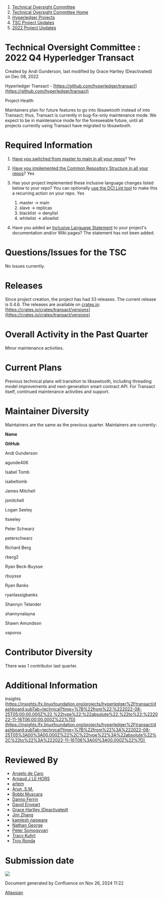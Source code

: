 1. [Technical Oversight Committee](index.html)
2. [Technical Oversight Committee Home](Technical-Oversight-Committee-Home_21430274.html)
3. [Hyperledger Projects](Hyperledger-Projects_21447704.html)
4. [TSC Project Updates](TSC-Project-Updates_21430854.html)
5. [2022 Project Updates](2022-Project-Updates_21443095.html)

# Technical Oversight Committee : 2022 Q4 Hyperledger Transact

Created by Andi Gunderson, last modified by Grace Hartley (Deactivated) on Dec 08, 2022

Hyperledger Transact - [https://github.com/hyperledger/transact](https://github.com/hyperledger/transact)

Project Health

Maintainers plan for future features to go into libsawtooth instead of into Transact; thus, Transact is currently in bug-fix-only maintenance mode. We expect to be in maintenance mode for the foreseeable future, until all projects currently using Transact have migrated to libsawtooth.

# Required Information

1. [Have you switched from master to main in all your repos](https://lf-hyperledger.atlassian.net/wiki/display/TSC/Projects+have+two+quarters+to+comply+with+common+repo+structure?focusedCommentId=21452776)? Yes
   
2. [Have you implemented the Common Repository Structure in all your repos](https://tsc.hyperledger.org/repository-structure.html)? Yes
   
3. Has your project implemented these inclusive language changes listed below to your repo? You can optionally [use the DCI Lint tool](https://github.com/petermetz/gh-action-dci-lint#usage) to make this a recurring action on your repo. Yes
   
   1. master → main
   2. slave → replicas
   3. blacklist → denylist
   4. whitelist → allowlist
4. Have you added an [Inclusive Language Statement](https://lf-hyperledger.atlassian.net/wiki/display/TSC/Inclusive+Language+Example) to your project's documentation and/or Wiki pages? The statement has not been added.
   

# Questions/Issues for the TSC

No issues currently.

# Releases

Since project creation, the project has had 33 releases. The current release is 0.4.6. The releases are available on [crates.io](http://crates.io): [https://crates.io/crates/transact/versions](https://crates.io/crates/transact/versions)

# Overall Activity in the Past Quarter

Minor maintenance activities.

# Current Plans

Previous technical plans will transition to libsawtooth, including threading model improvements and next-generation smart contract API. For Transact itself, continued maintenance activities and support.

# Maintainer Diversity

Maintainers are the same as the previous quarter. Maintainers are currently:

**Name**

**GitHub**

Andi Gunderson

agunde406

Isabel Tomb

isabeltomb

James Mitchell

jsmitchell

Logan Seeley

ltseeley

Peter Schwarz

peterschwarz

Richard Berg

rberg2

Ryan Beck-Buysse

rbuysse

Ryan Banks

ryanlassigbanks

Shannyn Telander

shannynalayna

Shawn Amundson

vaporos

# Contributor Diversity

There was 1 contributor last quarter.

# Additional Information

Insights [https://insights.lfx.linuxfoundation.org/projects/hyperledger%2Ftransact/dashboard;subTab=technical?time=%7B%22from%22:%222022-08-25T05:00:00.000Z%22,%22type%22:%22absolute%22,%22to%22:%222022-11-16T06:00:00.000Z%22%7D](https://insights.lfx.linuxfoundation.org/projects/hyperledger%2Ftransact/dashboard;subTab=technical?time=%7B%22from%22%3A%222022-08-25T05%3A00%3A00.000Z%22%2C%22type%22%3A%22absolute%22%2C%22to%22%3A%222022-11-16T06%3A00%3A00.000Z%22%7D) 

# Reviewed By

- [Angelo de Caro](https://lf-hyperledger.atlassian.net/wiki/people/70121:d6b0f0e4-825f-4f16-88e1-4d14e95f2f10?ref=confluence)
- [Arnaud J LE HORS](https://lf-hyperledger.atlassian.net/wiki/people/70121:0e75e3b8-500a-4067-9f7e-ed46e91bcb9d?ref=confluence)
- [artem](https://lf-hyperledger.atlassian.net/wiki/people/557058:5196a62e-7a77-4c97-8180-ae5a5992fb63?ref=confluence)
- [Arun .S.M.](https://lf-hyperledger.atlassian.net/wiki/people/621a0e5097d313006ba7386a?ref=confluence)
- [Bobbi Muscara](https://lf-hyperledger.atlassian.net/wiki/people/5c4cb1b7d8bbb7445c0a457e?ref=confluence)
- [Danno Ferrin](https://lf-hyperledger.atlassian.net/wiki/people/5b7f2d80c4e4892a5b789551?ref=confluence)
- [David Enyeart](https://lf-hyperledger.atlassian.net/wiki/people/712020:30d7e775-8a5d-4896-8950-8da2af027639?ref=confluence)
- [Grace Hartley (Deactivated)](https://lf-hyperledger.atlassian.net/wiki/people/5c3e0cd1ff324728a1db2448?ref=confluence)
- [Jim Zhang](https://lf-hyperledger.atlassian.net/wiki/people/712020:e39af0bd-79c1-49e2-887c-a74cef87f822?ref=confluence)
- [kamlesh nagware](https://lf-hyperledger.atlassian.net/wiki/people/557058:8e1fc425-f938-4b39-ad13-9cd8b0ddde52?ref=confluence)
- [Nathan George](https://lf-hyperledger.atlassian.net/wiki/people/712020:3e7556ab-cdb8-47f5-8b68-12a3378021fd?ref=confluence)
- [Peter Somogyvari](https://lf-hyperledger.atlassian.net/wiki/people/557058:cae262a4-be99-4f5e-a36e-bf20a5c795f2?ref=confluence)
- [Tracy Kuhrt](https://lf-hyperledger.atlassian.net/wiki/people/712020:eb6ae9c3-aa8e-40ba-9dab-a6969b1ac52e?ref=confluence)
- [Troy Ronda](https://lf-hyperledger.atlassian.net/wiki/people/557058:c854f35a-2b58-4be3-9003-ca2a67495580?ref=confluence)

# Submission date

![](plugins/servlet/confluence/placeholder/unknown-macro)

Document generated by Confluence on Nov 26, 2024 11:22

[Atlassian](http://www.atlassian.com/)
